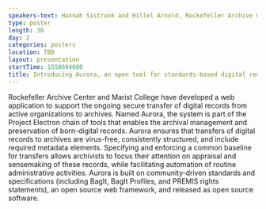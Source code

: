 ```yaml
---
speakers-text: Hannah Sistrunk and Hillel Arnold, Rockefeller Archive Center
type: poster
length: 30
day: 2
categories: posters
location: TBD
layout: presentation
startTime: 1550694600
title: Introducing Aurora, an open tool for standards-based digital records transfers
---
```

Rockefeller Archive Center and Marist College have developed a web application to support the ongoing secure transfer of digital records from active organizations to archives. Named Aurora, the system is part of the Project Electron chain of tools that enables the archival management and preservation of born-digital records. Aurora ensures that transfers of digital records to archives are virus-free, consistently structured, and include required metadata elements. Specifying and enforcing a common baseline for transfers allows archivists to focus their attention on appraisal and sensemaking of these records, while facilitating automation of routine administrative activities. Aurora is built on community-driven standards and specifications (including BagIt, BagIt Profiles, and PREMIS rights statements), an open source web framework, and released as open source software. 